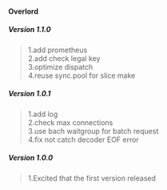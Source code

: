 #### Overlord

##### Version 1.1.0
> 1.add prometheus  
> 2.add check legal key  
> 3.optimize dispatch  
> 4.reuse sync.pool for slice make  

##### Version 1.0.1
> 1.add log  
> 2.check max connections  
> 3.use bach waitgroup for batch request  
> 4.fix not catch decoder EOF error  

##### Version 1.0.0
> 1.Excited that the first version released  
